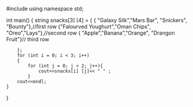  #include <iostream>
 using namespace std;
 
  int main()
{
	string snacks[3] [4] = {
	    { "Galaxy Silk","Mars Bar", "Snickers", "Bounty"},//first row
	    {"Falourved Youghurt","Oman Chips", "Oreo","Lays"},//second row
	    { "Apple","Banana","Orange", "Drangon Fruit"}// third row
	        
	    };
	    for (int i = 0; i < 3; i++)
	    {
	        for (int j = 0; j < 2; j++){
	            cout<<snacks[i] [j]<< " " ;
	        }
	    cout<<endl;
	}
}
